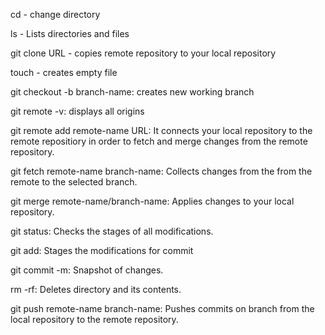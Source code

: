 cd - change directory 

ls - Lists directories  and files

git clone URL - copies remote repository to your local 
repository

touch - creates empty file

git checkout -b branch-name: creates new working branch 

git remote -v: displays all origins 

git remote add remote-name URL: It connects your local repository to the remote repositiory in order to fetch and merge changes from the remote repository. 

git fetch remote-name branch-name: Collects changes from the from the remote to the selected branch.   

git merge remote-name/branch-name: Applies changes to your local repository.  

git status: Checks the stages of all modifications. 

git add: Stages the modifications for commit 

git commit -m: Snapshot of changes. 

rm -rf: Deletes directory and its contents. 

git push remote-name branch-name: Pushes commits on branch from the local repository to the remote repository.   



